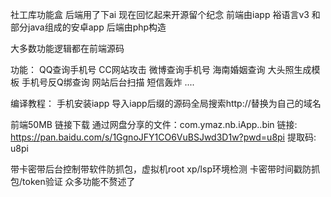 社工库功能盒 后端用了下ai 现在回忆起来开源留个纪念
前端由iapp 裕语言v3 和部分java组成的安卓app 后端由php构造

大多数功能逻辑都在前端源码

功能：
QQ查询手机号
CC网站攻击
微博查询手机号
海南婚姻查询
大头照生成模板
手机号反Q绑查询
网站后台扫描
短信轰炸
....


编译教程：
手机安装iapp
导入iapp后缀的源码全局搜索http://替换为自己的域名

前端50MB 链接下载
通过网盘分享的文件：com.ymaz.nb.iApp..bin
链接: https://pan.baidu.com/s/1GgnoJFY1CO6VuBSJwd3D1w?pwd=u8pi 提取码: u8pi

带卡密带后台控制带软件防抓包，虚拟机root xp/lsp环境检测
卡密带时间戳防抓包/token验证
众多功能不赘述了
